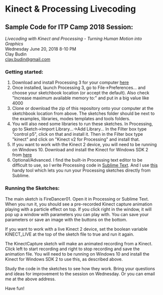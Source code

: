 # Kinect & Processing Livecoding
## Sample Code for ITP Camp 2018 Session:  
*Livecoding with Kinect and Processing - Turning Human Motion into Graphics*  
Wednesday June 20, 2018 8-10 PM  
Clay Budin  
clay.budin@gmail.com

### Getting started:
1. Download and install Processing 3 for your computer [here](https://processing.org/)
2. Once installed, launch Processing 3, go to File->Preferences... and choose your sketchbook location (or accept the default).  Also check "Increase maximum available memory to:" and put in a big value like 4000
3. Clone or download the zip of this repository onto your computer at the sketchbook location from above.  The sketches folder should be next to the examples, libraries, modes templates and tools folders.
4. You will also need some libraries to run these sketches.  In Processing, go to Sketch->Import Library...->Add Library...  In the Filter box type "control p5", click on that and install it.  Then in the Filter box type "kinect" and click on "Kinect v2 for Processing" and install that.
5. If you want to work with the Kinect 2 device, you will need to be running on Windows 10.  Download and install the Kinect for Windows SDK 2 from [here](https://www.microsoft.com/en-ca/download/details.aspx?id=44561)
6. Optional/Advanced.  I find the built-in Processing text editor to be difficult to use, so I write Processing code in [Sublime Text](https://www.sublimetext.com/).  And I use [this](https://github.com/b-g/processing-sublime) handy tool which lets you run your Processing sketches directly from Sublime.

### Running the Sketches:
The main sketch is FireDancer01.  Open it in Processing or Sublime Text.  When you run it, you should see a pre-recorded Kinect capture animation playing with a particle effect on top.  If you click right in the window, it will pop up a window with parameters you can play with.  You can save your parameters or save an image with the buttons on the bottom.

If you want to work with a live Kinect 2 device, set the boolean variable KINECT_LIVE at the top of the sketch file to true and run it again.

The KinectCapture sketch will make an animated recording from a Kinect.  Click left to start recording and right to stop recording and save the animation file.  You will need to be running on Windows 10 and install the Kinect for Windows SDK 2 to use this, as described above.

Study the code in the sketches to see how they work.  Bring your questions and ideas for improvement to the session on Wednesday.  Or you can email me at the above address.

Have fun!
